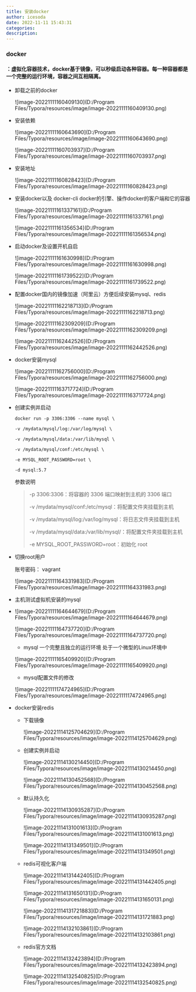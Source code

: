 ```yaml
---
title: 安装docker
author: icesoda
date: 2022-11-11 15:43:31
categories:
description:
---
```


### docker
#### ：虚拟化容器技术，docker基于镜像，可以秒级启动各种容器。每一种容器都是一个完整的运行环境，容器之间互相隔离。

- 卸载之前的docker

  ![image-20221111160409130](D:/Program Files/Typora/resources/image/image-20221111160409130.png)

- 安装依赖

  ![image-20221111160643690](D:/Program Files/Typora/resources/image/image-20221111160643690.png)

  ![image-20221111160703937](D:/Program Files/Typora/resources/image/image-20221111160703937.png)

- 安装地址

  ![image-20221111160828423](D:/Program Files/Typora/resources/image/image-20221111160828423.png)

- 安装docker以及 docker-cli docker的引擎、操作docker的客户端和它的容器

  ![image-20221111161337161](D:/Program Files/Typora/resources/image/image-20221111161337161.png)

  ![image-20221111161356534](D:/Program Files/Typora/resources/image/image-20221111161356534.png)

- 启动docker及设置开机自启

  ![image-20221111161630998](D:/Program Files/Typora/resources/image/image-20221111161630998.png)

  ![image-20221111161739522](D:/Program Files/Typora/resources/image/image-20221111161739522.png)

- 配置docker国内的镜像加速（阿里云）方便后续安装mysql、redis

  ![image-20221111162218713](D:/Program Files/Typora/resources/image/image-20221111162218713.png)

  ![image-20221111162309209](D:/Program Files/Typora/resources/image/image-20221111162309209.png)

  ![image-20221111162442526](D:/Program Files/Typora/resources/image/image-20221111162442526.png)

- docker安装mysql

  ![image-20221111162756000](D:/Program Files/Typora/resources/image/image-20221111162756000.png)

  ![image-20221111163717724](D:/Program Files/Typora/resources/image/image-20221111163717724.png)

- 创建实例并启动

  ```
  docker run -p 3306:3306 --name mysql \
  
  -v /mydata/mysql/log:/var/log/mysql \
  
  -v /mydata/mysql/data:/var/lib/mysql \
  
  -v /mydata/mysql/conf:/etc/mysql \
  
  -e MYSQL_ROOT_PASSWORD=root \
  
  -d mysql:5.7
  ```

  参数说明

  > -p 3306:3306：将容器的 3306 端口映射到主机的 3306 端口
  >
  > -v /mydata/mysql/conf:/etc/mysql：将配置文件夹挂载到主机
  >
  > -v /mydata/mysql/log:/var/log/mysql：将日志文件夹挂载到主机
  >
  > -v /mydata/mysql/data:/var/lib/mysql/：将配置文件夹挂载到主机
  >
  > -e MYSQL_ROOT_PASSWORD=root：初始化 root 

- 切换root用户

  账号密码： vagrant

  ![image-20221111164331983](D:/Program Files/Typora/resources/image/image-20221111164331983.png)

- 主机测试虚拟机安装的mysql

- ![image-20221111164644679](D:/Program Files/Typora/resources/image/image-20221111164644679.png)

  ![image-20221111164737720](D:/Program Files/Typora/resources/image/image-20221111164737720.png)

  - mysql 一个完整且独立的运行环境 处于一个微型的Linux环境中

  ![image-20221111165409920](D:/Program Files/Typora/resources/image/image-20221111165409920.png)

  - mysql配置文件的修改

  ![image-20221111174724965](D:/Program Files/Typora/resources/image/image-20221111174724965.png)

- docker安装redis

  - 下载镜像

    ![image-20221114125704629](D:/Program Files/Typora/resources/image/image-20221114125704629.png)

  - 创建实例并启动

    ![image-20221114130214450](D:/Program Files/Typora/resources/image/image-20221114130214450.png)

    ![image-20221114130452568](D:/Program Files/Typora/resources/image/image-20221114130452568.png)

  - 默认持久化

    ![image-20221114130935287](D:/Program Files/Typora/resources/image/image-20221114130935287.png)

    ![image-20221114131001613](D:/Program Files/Typora/resources/image/image-20221114131001613.png)

    ![image-20221114131349501](D:/Program Files/Typora/resources/image/image-20221114131349501.png)

  - redis可视化客户端

    ![image-20221114131442405](D:/Program Files/Typora/resources/image/image-20221114131442405.png)

    ![image-20221114131650131](D:/Program Files/Typora/resources/image/image-20221114131650131.png)

    ![image-20221114131721883](D:/Program Files/Typora/resources/image/image-20221114131721883.png)

    ![image-20221114132103861](D:/Program Files/Typora/resources/image/image-20221114132103861.png)

  - redis官方文档

    ![image-20221114132423894](D:/Program Files/Typora/resources/image/image-20221114132423894.png)

    ![image-20221114132540825](D:/Program Files/Typora/resources/image/image-20221114132540825.png)